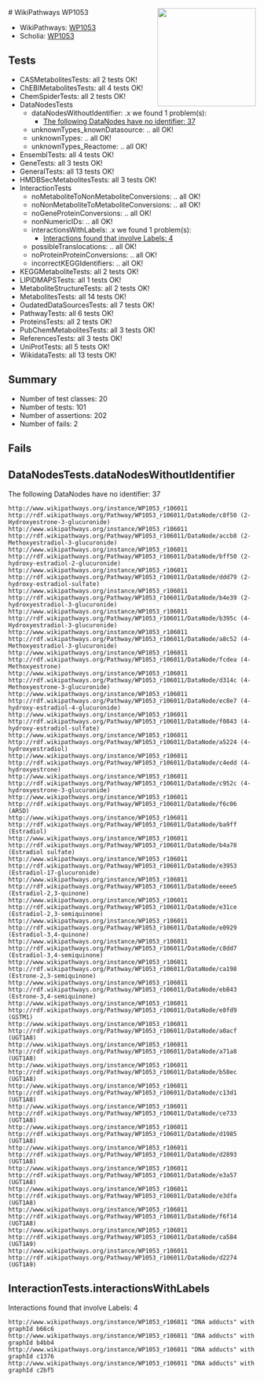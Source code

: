 <img style="float: right; width: 200px" src="https://upload.wikimedia.org/wikipedia/commons/thumb/8/83/Wplogo_with_text_500.png/640px-Wplogo_with_text_500.png" />
# WikiPathways WP1053

* WikiPathways: [WP1053](https://new.wikipathways.org/pathways/WP1053)
* Scholia: [WP1053](https://scholia.toolforge.org/wikipathways/WP1053)
## Tests
* CASMetabolitesTests: all 2 tests OK!
* ChEBIMetabolitesTests: all 4 tests OK!
* ChemSpiderTests: all 2 tests OK!
* DataNodesTests
    * dataNodesWithoutIdentifier: .x we found 1 problem(s):
        * [The following DataNodes have no identifier: 37](#8792c4d5)
    * unknownTypes_knownDatasource: .. all OK!
    * unknownTypes: .. all OK!
    * unknownTypes_Reactome: .. all OK!
* EnsemblTests: all 4 tests OK!
* GeneTests: all 3 tests OK!
* GeneralTests: all 13 tests OK!
* HMDBSecMetabolitesTests: all 3 tests OK!
* InteractionTests
    * noMetaboliteToNonMetaboliteConversions: .. all OK!
    * noNonMetaboliteToMetaboliteConversions: .. all OK!
    * noGeneProteinConversions: .. all OK!
    * nonNumericIDs: .. all OK!
    * interactionsWithLabels: .x we found 1 problem(s):
        * [Interactions found that involve Labels: 4](#630d267b)
    * possibleTranslocations: .. all OK!
    * noProteinProteinConversions: .. all OK!
    * incorrectKEGGIdentifiers: .. all OK!
* KEGGMetaboliteTests: all 2 tests OK!
* LIPIDMAPSTests: all 1 tests OK!
* MetaboliteStructureTests: all 2 tests OK!
* MetabolitesTests: all 14 tests OK!
* OudatedDataSourcesTests: all 7 tests OK!
* PathwayTests: all 6 tests OK!
* ProteinsTests: all 2 tests OK!
* PubChemMetabolitesTests: all 3 tests OK!
* ReferencesTests: all 3 tests OK!
* UniProtTests: all 5 tests OK!
* WikidataTests: all 13 tests OK!


## Summary

* Number of test classes: 20
* Number of tests: 101
* Number of assertions: 202
* Number of fails: 2

## Fails

<a name="8792c4d5" />

## DataNodesTests.dataNodesWithoutIdentifier

The following DataNodes have no identifier: 37
```
http://www.wikipathways.org/instance/WP1053_r106011 http://rdf.wikipathways.org/Pathway/WP1053_r106011/DataNode/c8f50 (2-Hydroxyestrone-3-glucuronide)
http://www.wikipathways.org/instance/WP1053_r106011 http://rdf.wikipathways.org/Pathway/WP1053_r106011/DataNode/accb8 (2-Methoxyestradiol-3-glucuronide)
http://www.wikipathways.org/instance/WP1053_r106011 http://rdf.wikipathways.org/Pathway/WP1053_r106011/DataNode/bff50 (2-hydroxy-estradiol-2-glucuronide)
http://www.wikipathways.org/instance/WP1053_r106011 http://rdf.wikipathways.org/Pathway/WP1053_r106011/DataNode/ddd79 (2-hydroxy-estradiol-sulfate)
http://www.wikipathways.org/instance/WP1053_r106011 http://rdf.wikipathways.org/Pathway/WP1053_r106011/DataNode/b4e39 (2-hydroxyestradiol-3-glucuronide)
http://www.wikipathways.org/instance/WP1053_r106011 http://rdf.wikipathways.org/Pathway/WP1053_r106011/DataNode/b395c (4-Hydroxyestradiol-3-glucuronide)
http://www.wikipathways.org/instance/WP1053_r106011 http://rdf.wikipathways.org/Pathway/WP1053_r106011/DataNode/a8c52 (4-Methoxyestradiol-3-glucuronide)
http://www.wikipathways.org/instance/WP1053_r106011 http://rdf.wikipathways.org/Pathway/WP1053_r106011/DataNode/fcdea (4-Methoxyestrone)
http://www.wikipathways.org/instance/WP1053_r106011 http://rdf.wikipathways.org/Pathway/WP1053_r106011/DataNode/d314c (4-Methoxyestrone-3-glucuronide)
http://www.wikipathways.org/instance/WP1053_r106011 http://rdf.wikipathways.org/Pathway/WP1053_r106011/DataNode/ec8e7 (4-hydroxy-estradiol-4-glucuronide)
http://www.wikipathways.org/instance/WP1053_r106011 http://rdf.wikipathways.org/Pathway/WP1053_r106011/DataNode/f0843 (4-hydroxy-estradiol-sulfate)
http://www.wikipathways.org/instance/WP1053_r106011 http://rdf.wikipathways.org/Pathway/WP1053_r106011/DataNode/a5224 (4-hydroxyestradiol)
http://www.wikipathways.org/instance/WP1053_r106011 http://rdf.wikipathways.org/Pathway/WP1053_r106011/DataNode/c4edd (4-hydroxyestrone)
http://www.wikipathways.org/instance/WP1053_r106011 http://rdf.wikipathways.org/Pathway/WP1053_r106011/DataNode/c952c (4-hydroxyestrone-3-glucuronide)
http://www.wikipathways.org/instance/WP1053_r106011 http://rdf.wikipathways.org/Pathway/WP1053_r106011/DataNode/f6c06 (ARSD)
http://www.wikipathways.org/instance/WP1053_r106011 http://rdf.wikipathways.org/Pathway/WP1053_r106011/DataNode/ba9ff (Estradiol)
http://www.wikipathways.org/instance/WP1053_r106011 http://rdf.wikipathways.org/Pathway/WP1053_r106011/DataNode/b4a78 (Estradiol sulfate)
http://www.wikipathways.org/instance/WP1053_r106011 http://rdf.wikipathways.org/Pathway/WP1053_r106011/DataNode/e3953 (Estradiol-17-glucuronide)
http://www.wikipathways.org/instance/WP1053_r106011 http://rdf.wikipathways.org/Pathway/WP1053_r106011/DataNode/eeee5 (Estradiol-2,3-quinone)
http://www.wikipathways.org/instance/WP1053_r106011 http://rdf.wikipathways.org/Pathway/WP1053_r106011/DataNode/e31ce (Estradiol-2,3-semiquinone)
http://www.wikipathways.org/instance/WP1053_r106011 http://rdf.wikipathways.org/Pathway/WP1053_r106011/DataNode/e0929 (Estradiol-3,4-quinone)
http://www.wikipathways.org/instance/WP1053_r106011 http://rdf.wikipathways.org/Pathway/WP1053_r106011/DataNode/c8dd7 (Estradiol-3,4-semiquinone)
http://www.wikipathways.org/instance/WP1053_r106011 http://rdf.wikipathways.org/Pathway/WP1053_r106011/DataNode/ca198 (Estrone-2,3-semiquinone)
http://www.wikipathways.org/instance/WP1053_r106011 http://rdf.wikipathways.org/Pathway/WP1053_r106011/DataNode/eb843 (Estrone-3,4-semiquinone)
http://www.wikipathways.org/instance/WP1053_r106011 http://rdf.wikipathways.org/Pathway/WP1053_r106011/DataNode/e8fd9 (GSTM1)
http://www.wikipathways.org/instance/WP1053_r106011 http://rdf.wikipathways.org/Pathway/WP1053_r106011/DataNode/a0acf (UGT1A8)
http://www.wikipathways.org/instance/WP1053_r106011 http://rdf.wikipathways.org/Pathway/WP1053_r106011/DataNode/a71a8 (UGT1A8)
http://www.wikipathways.org/instance/WP1053_r106011 http://rdf.wikipathways.org/Pathway/WP1053_r106011/DataNode/b58ec (UGT1A8)
http://www.wikipathways.org/instance/WP1053_r106011 http://rdf.wikipathways.org/Pathway/WP1053_r106011/DataNode/c13d1 (UGT1A8)
http://www.wikipathways.org/instance/WP1053_r106011 http://rdf.wikipathways.org/Pathway/WP1053_r106011/DataNode/ce733 (UGT1A8)
http://www.wikipathways.org/instance/WP1053_r106011 http://rdf.wikipathways.org/Pathway/WP1053_r106011/DataNode/d1985 (UGT1A8)
http://www.wikipathways.org/instance/WP1053_r106011 http://rdf.wikipathways.org/Pathway/WP1053_r106011/DataNode/d2893 (UGT1A8)
http://www.wikipathways.org/instance/WP1053_r106011 http://rdf.wikipathways.org/Pathway/WP1053_r106011/DataNode/e3a57 (UGT1A8)
http://www.wikipathways.org/instance/WP1053_r106011 http://rdf.wikipathways.org/Pathway/WP1053_r106011/DataNode/e3dfa (UGT1A8)
http://www.wikipathways.org/instance/WP1053_r106011 http://rdf.wikipathways.org/Pathway/WP1053_r106011/DataNode/f6f14 (UGT1A8)
http://www.wikipathways.org/instance/WP1053_r106011 http://rdf.wikipathways.org/Pathway/WP1053_r106011/DataNode/ca584 (UGT1A9)
http://www.wikipathways.org/instance/WP1053_r106011 http://rdf.wikipathways.org/Pathway/WP1053_r106011/DataNode/d2274 (UGT1A9)
```

<a name="630d267b" />

## InteractionTests.interactionsWithLabels

Interactions found that involve Labels: 4
```
http://www.wikipathways.org/instance/WP1053_r106011 "DNA adducts" with graphId b66c6
http://www.wikipathways.org/instance/WP1053_r106011 "DNA adducts" with graphId b4bb4
http://www.wikipathways.org/instance/WP1053_r106011 "DNA adducts" with graphId c1376
http://www.wikipathways.org/instance/WP1053_r106011 "DNA adducts" with graphId c2bf5
```

